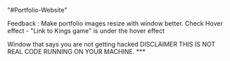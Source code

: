 "#Portfolio-Website" 



Feedback : Make portfolio images resize with window better.
Check Hover effect - "Link to Kings game" is under the hover effect

Window that says you are not getting hacked DISCLAIMER THIS IS NOT REAL CODE RUNNING ON YOUR MACHINE. ***
